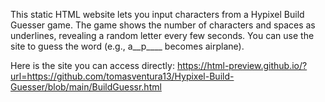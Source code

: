 This static HTML website lets you input characters from a Hypixel Build Guesser game. The game shows the number of characters and spaces as underlines, revealing a random letter every few seconds. You can use the site to guess the word (e.g., a__p____ becomes airplane).

Here is the site you can access directly:
https://html-preview.github.io/?url=https://github.com/tomasventura13/Hypixel-Build-Guesser/blob/main/BuildGuessr.html
